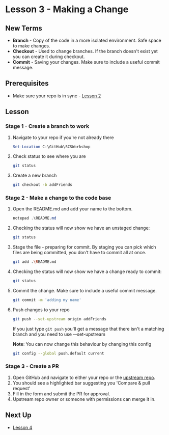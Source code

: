 # Lesson 3 - Making a Change

## New Terms

- **Branch** - Copy of the code in a more isolated environment. Safe space to make changes.
- **Checkout** - Used to change branches. If the branch doesn't exist yet you can create it during checkout.
- **Commit** - Saving your changes. Make sure to include a useful commit message.

## Prerequisites

- Make sure your repo is in sync - [Lesson 2](../Lessons/Lesson2.md)

## Lesson

### Stage 1 - Create a branch to work

1. Navigate to your repo if you're not already there

    ``` PowerShell
    Set-Location C:\GitHub\SCSWorkshop
    ```

2. Check status to see where you are

    ```bash
    git status
    ```

3. Create a new branch

    ```bash
    git checkout -b addFriends
    ```

### Stage 2 - Make a change to the code base

1. Open the README.md and add your name to the bottom.

    ``` PowerShell
    notepad .\README.md
    ```

2. Checking the status will now show we have an unstaged change:

    ```bash
    git status
    ```

3. Stage the file - preparing for commit. By staging you can pick which files are being committed, you don't have to commit all at once.

    ```bash
    git add .\README.md
    ```

4. Checking the status will now show we have a change ready to commit:

    ```bash
    git status
    ```

5. Commit the change. Make sure to include a useful commit message.

    ```bash
    git commit -m 'adding my name'
    ```

6. Push changes to your repo

    ```bash
    git push --set-upstream origin addFriends
    ```

    If you just type `git push` you'll get a message that there isn't a matching branch and you need to use --set-upstream

    **Note**: You can now change this behaviour by changing this config

    ```bash
    git config --global push.default current
    ```

### Stage 3 - Create a PR

1. Open GitHub and navigate to either your repo or the [upstream repo](https://github.com/jpomfret/SCSWorkshop).
2. You should see a highlighted bar suggesting you 'Compare & pull request'
3. Fill in the form and submit the PR for approval.
4. Upstream repo owner or someone with permissions can merge it in.

## Next Up

- [Lesson 4](../Lessons/Lesson4.md)
